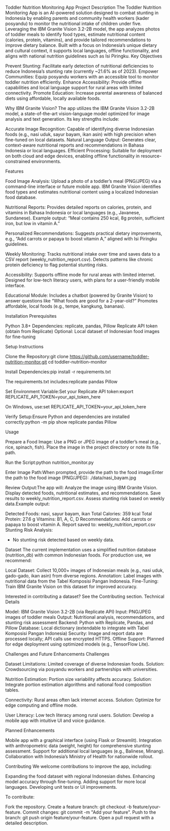 Toddler Nutrition Monitoring App
Project Description
The Toddler Nutrition Monitoring App is an AI-powered solution designed to combat stunting in Indonesia by enabling parents and community health workers (kader posyandu) to monitor the nutritional intake of children under five. Leveraging the IBM Granite Vision 3.2-2B model, the app analyzes photos of toddler meals to identify food types, estimate nutritional content (calories, protein, vitamins), and provide tailored recommendations to improve dietary balance. Built with a focus on Indonesia’s unique dietary and cultural context, it supports local languages, offline functionality, and aligns with national nutrition guidelines such as Isi Piringku.
Key Objectives

Prevent Stunting: Facilitate early detection of nutritional deficiencies to reduce Indonesia’s stunting rate (currently ~21.6% as of 2023).
Empower Communities: Equip posyandu workers with an accessible tool to monitor toddler nutrition efficiently.
Enhance Accessibility: Provide offline capabilities and local language support for rural areas with limited connectivity.
Promote Education: Increase parental awareness of balanced diets using affordable, locally available foods.

Why IBM Granite Vision?
The app utilizes the IBM Granite Vision 3.2-2B model, a state-of-the-art vision-language model optimized for image analysis and text generation. Its key strengths include:

Accurate Image Recognition: Capable of identifying diverse Indonesian foods (e.g., nasi uduk, sayur bayam, ikan asin) with high precision when fine-tuned on local datasets.
Natural Language Output: Generates clear, context-aware nutritional reports and recommendations in Bahasa Indonesia or local languages.
Efficient Processing: Suitable for deployment on both cloud and edge devices, enabling offline functionality in resource-constrained environments.

Features

Food Image Analysis:
Upload a photo of a toddler’s meal (PNG/JPEG) via a command-line interface or future mobile app.
IBM Granite Vision identifies food types and estimates nutritional content using a localized Indonesian food database.


Nutritional Reports:
Provides detailed reports on calories, protein, and vitamins in Bahasa Indonesia or local languages (e.g., Javanese, Sundanese).
Example output: “Meal contains 250 kcal, 8g protein, sufficient iron, but low in vitamin A.”


Personalized Recommendations:
Suggests practical dietary improvements, e.g., “Add carrots or papaya to boost vitamin A,” aligned with Isi Piringku guidelines.


Weekly Monitoring:
Tracks nutritional intake over time and saves data to a CSV report (weekly_nutrition_report.csv).
Detects patterns like chronic protein deficiency to flag potential stunting risks.


Accessibility:
Supports offline mode for rural areas with limited internet.
Designed for low-tech literacy users, with plans for a user-friendly mobile interface.


Educational Module:
Includes a chatbot (powered by Granite Vision) to answer questions like “What foods are good for a 2-year-old?”
Promotes affordable, local foods (e.g., tempe, kangkung, bananas).



Installation
Prerequisites

Python 3.8+
Dependencies: replicate, pandas, Pillow
Replicate API token (obtain from Replicate)
Optional: Local dataset of Indonesian food images for fine-tuning

Setup Instructions

Clone the Repository:git clone https://github.com/username/toddler-nutrition-monitor.git
cd toddler-nutrition-monitor


Install Dependencies:pip install -r requirements.txt

The requirements.txt includes:replicate
pandas
Pillow


Set Environment Variable:Set your Replicate API token:export REPLICATE_API_TOKEN=your_api_token_here

On Windows, use:set REPLICATE_API_TOKEN=your_api_token_here


Verify Setup:Ensure Python and dependencies are installed correctly:python -m pip show replicate pandas Pillow



Usage

Prepare a Food Image:
Use a PNG or JPEG image of a toddler’s meal (e.g., rice, spinach, fish).
Place the image in the project directory or note its file path.


Run the Script:python nutrition_monitor.py


Enter Image Path:When prompted, provide the path to the food image:Enter the path to the food image (PNG/JPEG): ./data/nasi_bayam.jpg


Review Output:The app will:
Analyze the image using IBM Granite Vision.
Display detected foods, nutritional estimates, and recommendations.
Save results to weekly_nutrition_report.csv.
Assess stunting risk based on weekly data.Example output:

Detected Foods: nasi, sayur bayam, ikan
Total Calories: 359 kcal
Total Protein: 27.6 g
Vitamins: B1, A, C, D
Recommendations: Add carrots or papaya to boost vitamin A.
Report saved to: weekly_nutrition_report.csv
Stunting Risk Analysis:
- No stunting risk detected based on weekly data.



Dataset
The current implementation uses a simplified nutrition database (nutrition_db) with common Indonesian foods. For production use, we recommend:

Local Dataset: Collect 10,000+ images of Indonesian meals (e.g., nasi uduk, gado-gado, ikan asin) from diverse regions.
Annotation: Label images with nutritional data from the Tabel Komposisi Pangan Indonesia.
Fine-Tuning: Train IBM Granite Vision on this dataset for improved accuracy.

Interested in contributing a dataset? See the Contributing section.
Technical Details

Model: IBM Granite Vision 3.2-2B (via Replicate API)
Input: PNG/JPEG images of toddler meals
Output: Nutritional analysis, recommendations, and stunting risk assessment
Backend: Python with Replicate, Pandas, and Pillow
Database: Local dictionary (extendable to integrate with Tabel Komposisi Pangan Indonesia)
Security: Image and report data are processed locally; API calls use encrypted HTTPS.
Offline Support: Planned for edge deployment using optimized models (e.g., TensorFlow Lite).

Challenges and Future Enhancements
Challenges

Dataset Limitations: Limited coverage of diverse Indonesian foods.
Solution: Crowdsourcing via posyandu workers and partnerships with universities.


Nutrition Estimation: Portion size variability affects accuracy.
Solution: Integrate portion estimation algorithms and national food composition tables.


Connectivity: Rural areas often lack internet access.
Solution: Optimize for edge computing and offline mode.


User Literacy: Low tech literacy among rural users.
Solution: Develop a mobile app with intuitive UI and voice guidance.



Planned Enhancements

Mobile app with a graphical interface (using Flask or Streamlit).
Integration with anthropometric data (weight, height) for comprehensive stunting assessment.
Support for additional local languages (e.g., Balinese, Minang).
Collaboration with Indonesia’s Ministry of Health for nationwide rollout.

Contributing
We welcome contributions to improve the app, including:

Expanding the food dataset with regional Indonesian dishes.
Enhancing model accuracy through fine-tuning.
Adding support for more local languages.
Developing unit tests or UI improvements.

To contribute:

Fork the repository.
Create a feature branch: git checkout -b feature/your-feature.
Commit changes: git commit -m "Add your feature".
Push to the branch: git push origin feature/your-feature.
Open a pull request with a detailed description.


